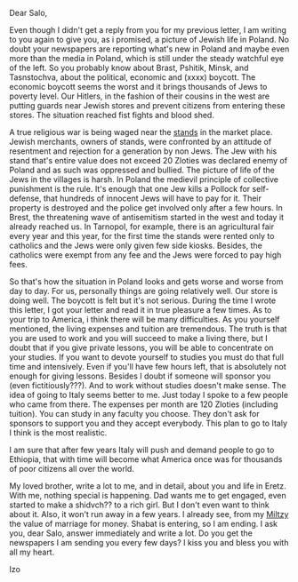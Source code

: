 Dear Salo,

Even though I didn't get a reply from you for my previous letter, I am writing to you again to give you, as i promised, a picture of Jewish life in Poland. No doubt your newspapers are reporting what's new in Poland and maybe even more than the media in Poland, which is still under the steady watchful eye of the left. So you probably know about Brast, Pshitik, Minsk, and Tasnstochva, about the political, economic and (xxxx) boycott. The economic boycott seems the worst and it brings thousands of Jews to poverty level. Our Hitlers, in the fashion of their cousins in the west are putting guards near Jewish stores and prevent citizens from entering these stores. The situation reached fist fights and blood shed.

A true religious war is being waged near the <a href="#" title="kiosks">stands</a> in the market place. Jewish merchants, owners of stands, were confronted by an attitude of resentment and rejection for a generation by non Jews. The Jew with his stand that's entire value does not exceed 20 Zloties was declared enemy of Poland and as such was oppressed and bullied. The picture of life of the Jews in the villages is harsh. In Poland the medievil principle of collective punishment is the rule. It's enough that one Jew kills a Pollock for self-defense, that hundreds of innocent Jews will have to pay for it. Their property is destroyed and the police get involved only after a few hours. In Brest, the threatening wave of antisemitism started in the west and today it already reached us. In Tarnopol, for example, there is an agricultural fair every year and this year, for the first time the stands were rented only to catholics and the Jews were only given few side kiosks. Besides, the catholics were exempt from any fee and the Jews were forced to pay high fees.

So that's how the situation in Poland looks and gets worse and worse from day to day. For us, personally things are going relatively well. Our store is doing well. The boycott is felt but it's not serious. During the time I wrote this letter, I got your letter and read it in true pleasure a few times. As to your trip to America, i think there will be many difficulties. As you yourself mentioned, the living expenses and tuition are tremendous. The truth is that you are used to work and you will succeed to make a living there, but I doubt that if you give private lessons, you will be able to concentrate on your studies. If you want to devote yourself to studies you must do that full time and intensively. Even if you'll have few hours left, that is absolutely not enough for giving lessons. Besides I doubt if someone will sponsor you (even fictitiously???). And to work without studies doesn't make sense. The idea of going to Italy seems better to me. Just today I spoke to a few people who came from there. The expenses per month are 120 Zloties (including tuition). You can study in any faculty you choose. They don't ask for sponsors to support you and they accept everybody. This plan to go to Italy I think is the most realistic.

I am sure that after few years Italy will push and demand people to go to Ethiopia, that with time will become what America once was for thousands of poor citizens all over the world.

My loved brother, write a lot to me, and in detail, about you and life in Eretz. With me, nothing special is happening. Dad wants me to get engaged, even started to make a shidvch?? to a rich girl. But I don't even want to think about it. Also, it won't run away in a few years. I already see, from my <a href="#" title="Saba's other brother">Miltzy</a> the value of marriage for money. Shabat is entering, so I am ending. I ask you, dear Salo, answer immediately and write a lot. Do you get the newspapers I am sending you every few days? I kiss you and bless you with all my heart.


Izo

